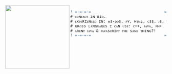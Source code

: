 <img align="left" height="200" src="https://64.media.tumblr.com/1c515c6b4e072c04e5ad3083d974b3fa/tumblr_pwlcr7YxJj1xvwkewo1_540.gifv"/>
 
```diff
! =-=-=-=                                =-=-=-=
# ᴄᴏɴᴛᴀᴄᴛ ɪɴ ʙɪᴏ.
# ᴇxᴘᴇʀɪᴇɴᴄᴇᴅ ɪɴ: ᴍs-ᴅᴏs, ᴘʏ, ʜᴛᴍʟ, ᴄss, ᴊs, ᴛs
# ɢʀᴏss ʟᴀɴɢᴜᴀɢᴇs ɪ ᴄᴀɴ ᴜsᴇ: ᴄ++, ᴊᴀᴠᴀ, ᴘʜᴘ
# ᴀʀᴇɴᴛ ᴊᴀᴠᴀ & ᴊᴀᴠᴀsᴄʀɪᴘᴛ ᴛʜᴇ sᴀᴍᴇ ᴛʜɪɴɢ?!
! =-=-=-=                                =-=-=-=
```
